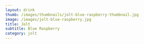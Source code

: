 ```yaml
---
layout: drink
thumb: /images/thumbnails/jolt-blue-raspberry-thumbnail.jpg
image: /images/jolt-blue-raspberry.jpg
title: Jolt
subtitle: Blue Raspberry
category: jolt
---
```



